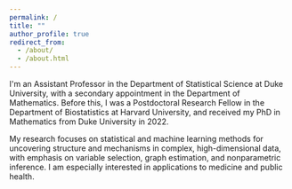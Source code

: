 ```yaml
---
permalink: /
title: ""
author_profile: true
redirect_from: 
  - /about/
  - /about.html
---
```


I'm an Assistant Professor in the Department of Statistical Science at Duke University, with a secondary appointment in the Department of Mathematics. Before this, I was a Postdoctoral Research Fellow in the Department of Biostatistics at Harvard University, and received my PhD in Mathematics from Duke University in 2022.

My research focuses on statistical and machine learning methods for uncovering structure and mechanisms in complex, high-dimensional data, with emphasis on variable selection, graph estimation, and nonparametric inference. I am especially interested in applications to medicine and public health.
